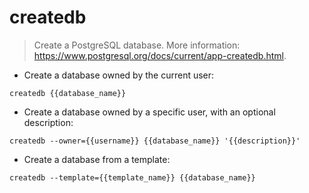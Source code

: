 # createdb

> Create a PostgreSQL database.
> More information: <https://www.postgresql.org/docs/current/app-createdb.html>.

- Create a database owned by the current user:

`createdb {{database_name}}`

- Create a database owned by a specific user, with an optional description:

`createdb --owner={{username}} {{database_name}} '{{description}}'`

- Create a database from a template:

`createdb --template={{template_name}} {{database_name}}`
